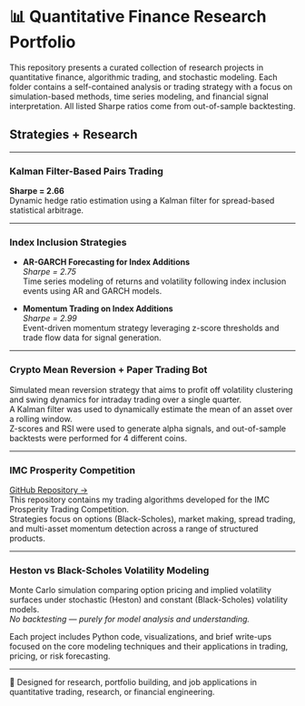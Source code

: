 # 📊 Quantitative Finance Research Portfolio

This repository presents a curated collection of research projects in quantitative finance, algorithmic trading, and stochastic modeling. Each folder contains a self-contained analysis or trading strategy with a focus on simulation-based methods, time series modeling, and financial signal interpretation. All listed Sharpe ratios come from out-of-sample backtesting.

## Strategies + Research
---
### Kalman Filter-Based Pairs Trading  
**Sharpe = 2.66**  
Dynamic hedge ratio estimation using a Kalman filter for spread-based statistical arbitrage.

---

### Index Inclusion Strategies  

- **AR-GARCH Forecasting for Index Additions**  
  *Sharpe = 2.75*  
  Time series modeling of returns and volatility following index inclusion events using AR and GARCH models.

- **Momentum Trading on Index Additions**  
  *Sharpe = 2.99*  
  Event-driven momentum strategy leveraging z-score thresholds and trade flow data for signal generation.

---

### Crypto Mean Reversion + Paper Trading Bot  
Simulated mean reversion strategy that aims to profit off volatility clustering and swing dynamics for intraday trading over a single quarter.  
A Kalman filter was used to dynamically estimate the mean of an asset over a rolling window.  
Z-scores and RSI were used to generate alpha signals, and out-of-sample backtests were performed for 4 different coins.

---

### IMC Prosperity Competition  
[GitHub Repository →](https://github.com/ctbowler/prosperity3-trading)  
This repository contains my trading algorithms developed for the IMC Prosperity Trading Competition.  
Strategies focus on options (Black-Scholes), market making, spread trading, and multi-asset momentum detection across a range of structured products.

---

### Heston vs Black-Scholes Volatility Modeling  
Monte Carlo simulation comparing option pricing and implied volatility surfaces under stochastic (Heston) and constant (Black-Scholes) volatility models.  
*No backtesting — purely for model analysis and understanding.*


  

Each project includes Python code, visualizations, and brief write-ups focused on the core modeling techniques and their applications in trading, pricing, or risk forecasting.

---

📎 Designed for research, portfolio building, and job applications in quantitative trading, research, or financial engineering.

